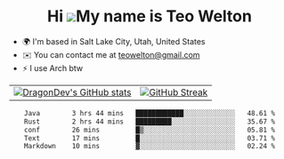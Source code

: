 <div align="center">
  
# Hi ![](https://user-images.githubusercontent.com/18350557/176309783-0785949b-9127-417c-8b55-ab5a4333674e.gif)My name is Teo Welton
</div>

*   🌍  I'm based in Salt Lake City, Utah, United States
*   ✉️  You can contact me at [teowelton@gmail.com](mailto:teowelton@gmail.com)
*   ⚡  I use Arch btw

<div align="center">

|||
|:-------------------------:|:-------------------------:|
| [![DragonDev's GitHub stats](https://github-readme-stats.vercel.app/api?username=DragonDev07&bg_color=1e1e2e&text_color=cdd6f4&icon_color=cba6f7&title_color=94e2d5)](https://github.com/DragonDev07) | [![GitHub Streak](https://streak-stats.demolab.com?user=DragonDev07&theme=catppuccin-mocha)](https://git.io/streak-stats) |

<!--START_SECTION:waka-->

```txt
Java        3 hrs 44 mins   ████████████░░░░░░░░░░░░░   48.61 %
Rust        2 hrs 44 mins   █████████░░░░░░░░░░░░░░░░   35.67 %
conf        26 mins         █▒░░░░░░░░░░░░░░░░░░░░░░░   05.81 %
Text        17 mins         █░░░░░░░░░░░░░░░░░░░░░░░░   03.71 %
Markdown    10 mins         ▓░░░░░░░░░░░░░░░░░░░░░░░░   02.24 %
```

<!--END_SECTION:waka-->

</div>
